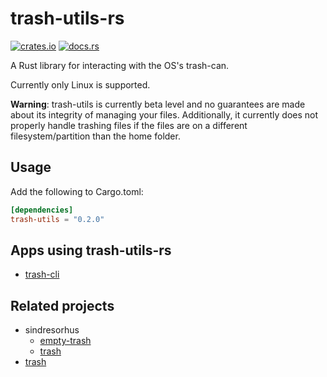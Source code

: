 # trash-utils-rs

[![crates.io](https://img.shields.io/crates/v/trash-utils.svg)](https://crates.io/crates/trash-utils)
[![docs.rs](https://docs.rs/trash-utils/badge.svg)](https://docs.rs/trash-utils)

A Rust library for interacting with the OS's trash-can.

Currently only Linux is supported.

**Warning**: trash-utils is currently beta level and no guarantees are made about its integrity of managing your files. Additionally, it currently does not properly handle trashing files if the files are on a different filesystem/partition than the home folder.

## Usage

Add the following to Cargo.toml:

```toml
[dependencies]
trash-utils = "0.2.0"
```

## Apps using trash-utils-rs

- [trash-cli](https://github.com/cjbassi/trash-cli)

## Related projects

- sindresorhus
  - [empty-trash](https://github.com/sindresorhus/empty-trash)
  - [trash](https://github.com/sindresorhus/trash)
- [trash](https://github.com/ArturKovacs/trash)
